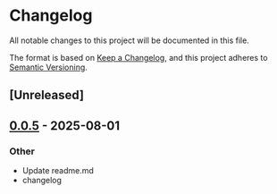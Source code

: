 # Changelog

All notable changes to this project will be documented in this file.

The format is based on [Keep a Changelog](https://keepachangelog.com/en/1.0.0/),
and this project adheres to [Semantic Versioning](https://semver.org/spec/v2.0.0.html).

## [Unreleased]

## [0.0.5](https://github.com/ocasazza/graph_generation_language/compare/graph_generation_language-v0.0.4...graph_generation_language-v0.0.5) - 2025-08-01

### Other

- Update readme.md
- changelog
